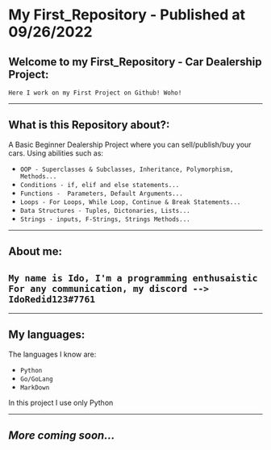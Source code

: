 # ****My First_Repository**** - ****Published at 09/26/2022****

## **Welcome to my First_Repository - Car Dealership Project:**

```Here I work on my First Project on Github! Woho!```

---

## **What is this Repository about?:**

A Basic Beginner Dealership Project where you can sell/publish/buy your cars.
Using abilities such as:

- ```OOP - Superclasses & Subclasses, Inheritance, Polymorphism, Methods...```
- ```Conditions - if, elif and else statements...```
- ```Functions -  Parameters, Default Arguments... ```
- ```Loops - For Loops, While Loop, Continue & Break Statements...```
- ```Data Structures - Tuples, Dictonaries, Lists... ```
- ```Strings - inputs, F-Strings, Strings Methods...```

---


## **About me:**
``My name is Ido, I'm a programming enthusaistic``
```For any communication, my discord --> IdoRedid123#7761```
---

---
## **My languages:**

The languages I know are:

- `Python`
- `Go/GoLang`
- `MarkDown`

In this project I use only Python

---

## *More coming soon...*
